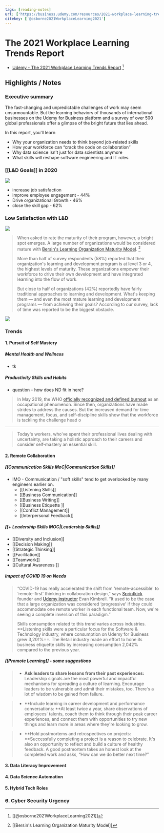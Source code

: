 ```yaml
---
tags: [reading-notes]
url: ['https://business.udemy.com/resources/2021-workplace-learning-trends-report/']
citekey: ['@osborne2021WorkplaceLearning2021']
---
```


# The 2021 Workplace Learning Trends Report
- [Udemy - The 2021 Workplace Learning Trends Report](https://business.udemy.com/resources/2021-workplace-learning-trends-report/) [^osborne2021WorkplaceLearning2021]

[^osborne2021WorkplaceLearning2021]:[[@osborne2021WorkplaceLearning2021]]
## Highlights / Notes

### Executive summary

The fast-changing and unpredictable challenges of work may seem unsurmountable. But the learning behaviors of thousands of international businesses on the Udemy for Business platform and a survey of over 500 global professionals offer a glimpse of the bright future that lies ahead.

In this report, you'll learn:

-   Why your organization needs to think beyond job-related skills
-   How your workforce can “crack the code on collaboration”
-   Why data science isn't just for data scientists anymore
-   What skills will reshape software engineering and IT roles

### [[L&D Goals]] in 2020

![](https://business.udemy.com/wp-content/themes/businessudemy-theme/images/learning-trends-report-2021/desktop/Upskill_2@2x.jpg)

- increase job satisfaction
- improve employee engagement - 44%
- Drive organizational Growth - 46%
- close the skill gap - 62%

### Low Satisfaction with L&D 

![](https://business.udemy.com/wp-content/themes/businessudemy-theme/images/learning-trends-report-2021/desktop/Upskill_3@2x.png)

> When asked to rate the maturity of their program, however, a bright spot emerges. A large number of organizations would be considered mature with [Bersin's Learning Organization Maturity Model](https://joshbersin.com/2012/09/the-new-best-practices-of-a-high-impact-learning-organization/). [^blo]
>
> More than half of survey respondents (58%) reported that their organization's learning and development program is at level 3 or 4, the highest levels of maturity. These organizations empower their workforce to drive their own development and have integrated learning into the flow of work.
>
> But close to half of organizations (42%) reportedly have fairly traditional approaches to learning and development. What's keeping them — and even the most mature learning and development programs — from achieving their goals? According to our survey, lack of time was reported to be the biggest obstacle.

![](https://business.udemy.com/wp-content/themes/businessudemy-theme/images/learning-trends-report-2021/desktop/Upskill_4@2x.png)


[^blo]: [[Bersin's Learning Organization Maturity Model]]

### Trends

#### 1. Pursuit of Self Mastery

##### Mental Health and Wellness
- tk

##### Productivity Skills and Habits

- question - how does ND fit in here?

> In May 2019, the WHO [officially recognized and defined burnout](https://www.who.int/mental_health/evidence/burn-out/en/) as an occupational phenomenon. Since then, organizations have made strides to address the causes. But the increased demand for time management, focus, and self-discipline skills show that the workforce is tackling the challenge head o

---

>  Today's workers, who've spent their professional lives dealing with uncertainty, are taking a holistic approach to their careers and consider self-mastery an essential skill.



#### 2. Remote Collaboration

##### [[Communication Skills MoC|Communication Skills]]

- IMO - Communication / "soft skills" tend to get overlooked by many engineers earlier on.
	- [[Listening Skills]]
	- [[Business Communication]]
	- [[Business Writing]]
	- [[Business Etiquette ]]
	- [[Conflict Management]]
	- [[Interpersonal Feedback]]


##### [[+ Leadership Skills MOC|Leadership Skills]]
- [[Diversity and Inclusion]]
- [[Decision Making]]
- [[Strategic Thinking]]
- [[Facilitation]]
- [[Teamwork]]
- [[Cultural Awareness ]]

##### Impact of COVID 19 on Needs

> “COVID-19 has really accelerated the shift from ‘remote-accessible' to ‘remote-first' thinking in collaboration design,” says [Sprintkick](http://www.sprintkick.com/) founder and [Udemy instructor](https://www.udemy.com/user/evankimbrell/) Evan Kimbrell. “It used to be the case that a large organization was considered ‘progressive' if they could accommodate one remote worker in each functional team. Now, we're seeing a complete inversion of this paradigm.”
>
> Skills consumption related to this trend varies across industries. ==Listening skills were a particular focus for the Software & Technology industry, where consumption on Udemy for Business grew 3,201%==. The Retail industry made an effort to hone its business etiquette skills by increasing consumption 2,042% compared to the previous year.

##### [[Promote Learning]] - some suggestions

> - **Ask leaders to share lessons from their past experiences:** Leadership signals are the most powerful and impactful mechanisms for spreading a culture of learning. Encourage leaders to be vulnerable and admit their mistakes, too. There's a lot of wisdom to be gained from failure.

> - **Include learning in career development and performance conversations: **At least twice a year, share observations of employees' talents, coach them to think through their peak career experiences, and connect them with opportunities to try new things and learn more in areas where they're looking to grow.

> - **Hold postmortems and retrospectives on projects: **Successfully completing a project is a reason to celebrate. It's also an opportunity to reflect and build a culture of healthy feedback. A good postmortem takes an honest look at the completed work and asks, “How can we do better next time?”
#### 3. Data Literacy Improvement

#### 4. Data Science Automation

#### 5. Hybrid Tech Roles

### 6. Cyber Security Urgency